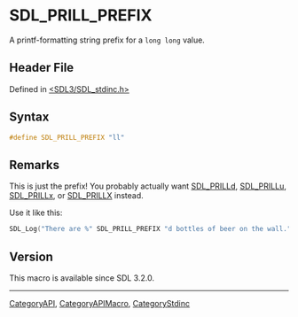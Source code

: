 # SDL_PRILL_PREFIX

A printf-formatting string prefix for a `long long` value.

## Header File

Defined in [<SDL3/SDL_stdinc.h>](https://github.com/libsdl-org/SDL/blob/main/include/SDL3/SDL_stdinc.h)

## Syntax

```c
#define SDL_PRILL_PREFIX "ll"
```

## Remarks

This is just the prefix! You probably actually want
[SDL_PRILLd](SDL_PRILLd), [SDL_PRILLu](SDL_PRILLu),
[SDL_PRILLx](SDL_PRILLx), or [SDL_PRILLX](SDL_PRILLX) instead.

Use it like this:

```c
SDL_Log("There are %" SDL_PRILL_PREFIX "d bottles of beer on the wall.", bottles);
```

## Version

This macro is available since SDL 3.2.0.

----
[CategoryAPI](CategoryAPI), [CategoryAPIMacro](CategoryAPIMacro), [CategoryStdinc](CategoryStdinc)

